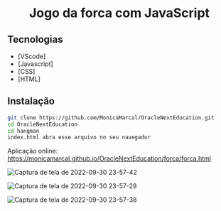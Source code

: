 <h1 align="center">
  <center>Jogo da forca com JavaScript</center>
</h1>

 
 ## Tecnologias
 
- [VScode] 
- [Javascript] 
- [CSS]
- [HTML]

## Instalação
```sh
git clone https://github.com/MonicaMarcal/OracleNextEducation.git 
cd OracleNextEducation
cd hangman
index.html abra esse arquivo no seu navegador

```

Aplicação online: https://monicamarcal.github.io/OracleNextEducation/forca/forca.html


![Captura de tela de 2022-09-30 23-57-42](https://user-images.githubusercontent.com/63027699/193383853-8d65354c-6ed5-4297-88e7-d9c1b51b8c28.png)

![Captura de tela de 2022-09-30 23-57-29](https://user-images.githubusercontent.com/63027699/193383861-eb720ec0-bd4f-4276-85fa-17b8567234a3.png)

![Captura de tela de 2022-09-30 23-57-38](https://user-images.githubusercontent.com/63027699/193383875-796e1f3b-6e2c-4f23-bdd6-6596ac870d1f.png)


 


